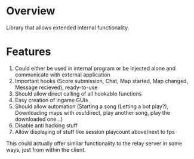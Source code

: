 # Overview
Library that allows extended internal functionality.

# Features
1. Could either be used in internal program or be injected alone and communicate with external application
1. Important hooks (Score submission, Chat, Map started, Map changed, Message recieved), ready-to-use
1. Should allow direct calling of all hookable functions
1. Easy creation of ingame GUIs
2. Should allow automation (Starting a song (Letting a bot play?), Downloading maps with osu!direct, play another song, play the downloaded one...)
3. Disable anti hacking stuff
4. Allow displaying of stuff like session playcount above/next to fps

This could actually offer similar functionality to the relay server in some ways, just from within the client.

